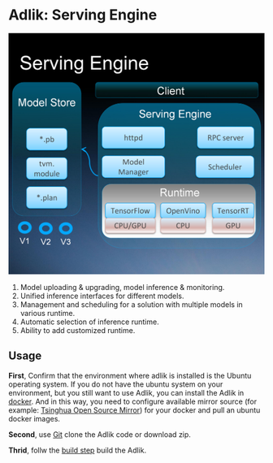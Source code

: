 # Adlik: Serving Engine

![Serving Engine schematic diagram](serving-engine.png)

1. Model uploading & upgrading, model inference & monitoring.
2. Unified inference interfaces for different models.
3. Management and scheduling for a solution with multiple models in various runtime.
4. Automatic selection of inference runtime.
5. Ability to add customized runtime.

## Usage

**First**, Confirm that the environment where adlik is installed is the Ubuntu operating system. If you do not have the
ubuntu system on your environment, but you still want to use Adlik, you can install the Adlik in
[docker](https://www.docker.com/). And in this way, you need to configure available mirror source (for example:
[Tsinghua Open Source Mirror](https://mirrors.tuna.tsinghua.edu.cn/)) for your docker and pull an ubuntu docker images.

**Second**, use [Git](https://git-scm.com/download) clone the Adlik code or download zip.

**Thrid**, follw the [build step](README.md#build) build the Adlik.
